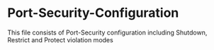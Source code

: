 # Port-Security-Configuration
This file consists of Port-Security configuration including Shutdown, Restrict and Protect violation modes
